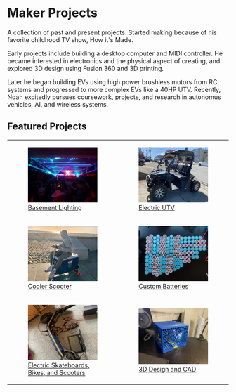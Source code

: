 # Maker Projects
A collection of past and present projects. Started making because of his favorite childhood TV show, How it's Made.

Early projects include building a desktop computer and MIDI controller. He became interested in electronics and the physical aspect of creating, and explored 3D design using Fusion 360 and 3D printing.

Later he began building EVs using high power brushless motors from RC systems and progressed to more complex EVs like a 40HP UTV. Recently, Noah excitedly pursues coursework, projects, and research in autonomus vehicles, AI, and wireless systems. 

## Featured Projects

<table>
    <tr>
        <td style="width:50%">
            <a href="/project_pages/club_lighting.html">
                <figure>
                    <img src="/assets/img/projects/projects_home/club_light.JPG" title="Basement Lighting" style="width: 100%;">
                    <figcaption>Basement Lighting</figcaption>
                </figure>
            </a>
        </td>
        <td style="width:50%">
            <a href="/project_pages/electric_utv.html">
                <figure>
                    <img src="/assets/img/projects/projects_home/utv.jpg" title="Electric UTV" style="width: 100%;">
                    <figcaption>Electric UTV</figcaption>
                </figure>
            </a>
        </td>
    </tr>
    <tr>
        <td style="width:50%">
            <a href="/project_pages/cooler_scooter.html">
                <figure>
                    <img src="/assets/img/projects/projects_home/cooler_scooter.jpg" title="Cooler Scooter at beach" style="width: 100%;">
                    <figcaption>Cooler Scooter</figcaption>
                </figure>
            </a>
        </td>   
        <td style="width:50%">
            <a href="/project_pages/batteries.html">
                <figure>
                    <img src="/assets/img/projects/projects_home/batteries.jpg" title="1.5 KWh Li-Ion Battery" style="width: 100%;">
                    <figcaption>Custom Batteries</figcaption>
                </figure>
            </a>   
        </td>
    </tr>
    <tr>
        <td style="width:50%">
            <a href="/project_pages/evehicles.html">
                <figure>
                    <img src="/assets/img/projects/projects_home/scooter.jpg" title="Boosted Scooter reverse engineering" style="width: 100%;">
                    <figcaption>Electric Skateboards, Bikes, and Scooters</figcaption>
                </figure>
            </a>
        </td>
        <td style="width:50%">
            <a href="/project_pages/3d_design.html">
                <figure>
                    <img src="/assets/img/projects/projects_home/3d_design.jpg" title="Custom 3D designed and printed AC" style="width: 100%;">
                    <figcaption>3D Design and CAD</figcaption>
                </figure>
            </a>
        </td>
    </tr>
    <!-- <tr>
        <td style="width:50%">
            <a href="/project_pages/custom_electronics.html">
                <figure>
                    <img src="/assets/img/projects/projects_home/arduino.jpg" title="Custom MIDI launchpad with arduino nano" style="width: 100%;">
                    <figcaption>Arduino and Electronics</figcaption>
                </figure>
            </a>
        </td>
    </tr> -->
</table>

